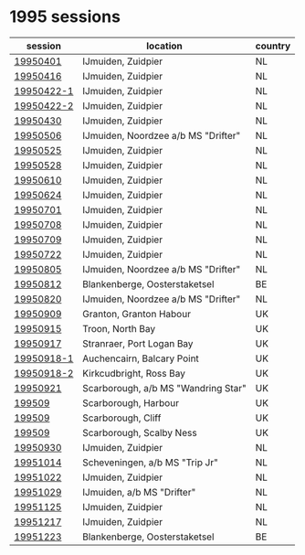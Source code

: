 # 1995 sessions

| session | location | country |
|---|---|---|
| [19950401](1995/19950401.md) | IJmuiden, Zuidpier | NL |
| [19950416]() | IJmuiden, Zuidpier | NL |
| [19950422-1]() | IJmuiden, Zuidpier | NL |
| [19950422-2]() | IJmuiden, Zuidpier | NL |
| [19950430]() | IJmuiden, Zuidpier | NL |
| [19950506]() | IJmuiden, Noordzee a/b MS "Drifter" | NL |
| [19950525]() | IJmuiden, Zuidpier | NL |
| [19950528]() | IJmuiden, Zuidpier | NL |
| [19950610]() | IJmuiden, Zuidpier | NL |
| [19950624]() | IJmuiden, Zuidpier | NL |
| [19950701]() | IJmuiden, Zuidpier | NL |
| [19950708]() | IJmuiden, Zuidpier | NL |
| [19950709]() | IJmuiden, Zuidpier | NL |
| [19950722]() | IJmuiden, Zuidpier | NL |
| [19950805]() | IJmuiden, Noordzee a/b MS "Drifter" | NL |
| [19950812]() | Blankenberge, Oosterstaketsel | BE |
| [19950820]() | IJmuiden, Noordzee a/b MS "Drifter" | NL |
| [19950909]() | Granton, Granton Habour | UK |
| [19950915]() | Troon, North Bay | UK |
| [19950917]() | Stranraer, Port Logan Bay | UK |
| [19950918-1]() | Auchencairn, Balcary Point | UK |
| [19950918-2]() | Kirkcudbright, Ross Bay | UK |
| [19950921]() | Scarborough, a/b MS "Wandring Star" | UK |
| [199509]() | Scarborough, Harbour | UK |
| [199509]() | Scarborough, Cliff | UK |
| [199509]() | Scarborough, Scalby Ness | UK |
| [19950930]() | IJmuiden, Zuidpier | NL |
| [19951014]() | Scheveningen, a/b MS "Trip Jr" | NL |
| [19951022]() | IJmuiden, Zuidpier | NL |
| [19951029]() | IJmuiden, a/b MS "Drifter" | NL |
| [19951125]() | IJmuiden, Zuidpier | NL |
| [19951217]() | IJmuiden, Zuidpier | NL |
| [19951223]() | Blankenberge, Oosterstaketsel | BE |
